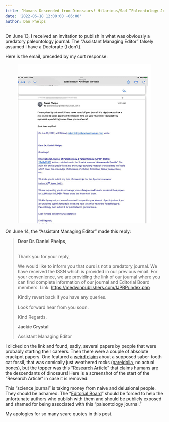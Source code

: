 ```yaml
---
title: ‘Humans Descended from Dinosaurs! Hilarious/Sad “Paleontology Journal”'
date: '2022-06-18 12:00:00 -06:00'
author: Dan Phelps
---
```

On June 13, I received an invitation to publish in what was obviously a predatory paleontology journal. The “Assistant Managing Editor” falsely assumed I have a Doctorate (I don’t).

Here is the email, preceded by my curt response:
<figure>
<img src="/uploads/2022/Phelps_Predatory_Journal.jpg" alt="Letter"/>
</figure>

On June 14,  the “Assistant Managing Editor” made this reply:

<!--more-->

<blockquote><strong>Dear Dr. Daniel Phelps,</strong><br/><br/>

Thank you for your reply,

We would like to inform you that ours is not a predatory journal. We have received the ISSN which is provided in our previous email. For your convenience, we are providing the link of our journal where you can find complete information of our journal and Editorial Board members.
Link: https://medwinpublishers.com/IJPBP/index.php 

Kindly revert back if you have any queries.

Look forward hear from you soon.

Kind Regards,
  
<strong>Jackie Crystal</strong>
  
Assistant Managing Editor
</blockquote>

I clicked on the link and found, sadly, several papers by people that were probably starting their careers. Then there were a couple of absolute crackpot papers. One featured a <a href="https://medwinpublishers.com/IJPBP/the-saint-loup-of-the-col-du-fam-a-smilodon-caught-in-a-lava-bubble.pdf">weird claim</a> about a supposed saber-tooth cat fossil, that was  comically just weathered rocks (<a href="https://en.wikipedia.org/wiki/Pareidolia">pareidolia</a>, no actual bones), but the topper was this “<a href="https://medwinpublishers.com/IJPBP/Proving-that-Dinosaurs-are-Distant-Ancestors-of-Humans–The-East-Asian-Locus-of-Evolution-that-disproves-definitively-the-Out-of-Africa-Theory.pdf">Research Article</a>” that claims humans are the descendants of dinosaurs!
Here is a screenshot of the start of the “Research Article” in case it is removed:

This “science journal” is taking money from naive and delusional people. They should be ashamed. The “<a href="https://medwinpublishers.com/IJPBP/editorial-board.php">Editorial Board</a>” should be forced to help the unfortunate authors who publish with them and should be publicly exposed and shamed for being associated with this “paleontology journal.” 

My apologies for so many scare quotes in this post.

